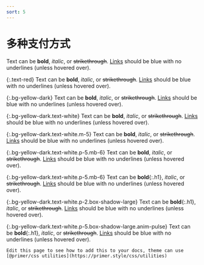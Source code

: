```yaml
---
sort: 5
---
```


# 多种支付方式

Text can be **bold**, _italic_, or ~~strikethrough~~. [Links](https://github.com) should be blue with no underlines (unless hovered over).

{:.text-red}
Text can be **bold**, _italic_, or ~~strikethrough~~. [Links](https://github.com) should be blue with no underlines (unless hovered over).

{:.bg-yellow-dark}
Text can be **bold**, _italic_, or ~~strikethrough~~. [Links](https://github.com) should be blue with no underlines (unless hovered over).

{:.bg-yellow-dark.text-white}
Text can be **bold**, _italic_, or ~~strikethrough~~. [Links](https://github.com) should be blue with no underlines (unless hovered over).

{:.bg-yellow-dark.text-white.m-5}
Text can be **bold**, _italic_, or ~~strikethrough~~. [Links](https://github.com) should be blue with no underlines (unless hovered over).

{:.bg-yellow-dark.text-white.p-5.mb-6}
Text can be **bold**, _italic_, or ~~strikethrough~~. [Links](https://github.com) should be blue with no underlines (unless hovered over).

{:.bg-yellow-dark.text-white.p-5.mb-6}
Text can be **bold**{:.h1}, _italic_, or ~~strikethrough~~. [Links](https://github.com) should be blue with no underlines (unless hovered over).

{:.bg-yellow-dark.text-white.p-2.box-shadow-large}
Text can be **bold**{:.h1}, _italic_, or ~~strikethrough~~. [Links](https://github.com) should be blue with no underlines (unless hovered over).

{:.bg-yellow-dark.text-white.p-5.box-shadow-large.anim-pulse}
Text can be **bold**{:.h1}, _italic_, or ~~strikethrough~~. [Links](https://github.com) should be blue with no underlines (unless hovered over).

```tip
Edit this page to see how to add this to your docs, theme can use [@primer/css utilities](https://primer.style/css/utilities)
```
